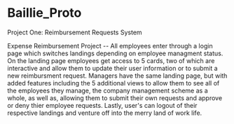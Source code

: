 # Baillie_Proto
Project One: Reimbursement Requests System

Expense Reimbursement Project -- All employees enter through a login page which switches landings depending on employee managment status. On the landing page employees get access to 5 cards, two of which are interactive and allow them to update their user information or to submit a new reimbursment request. Managers have the same landing page, but with added features including the 5 additional views to allow them to see all of the employees they manage, the company management scheme as a whole, as well as, allowing them to submit their own requests and approve or deny thier employee requests. Lastly, user's can logout of their respective landings and venture off into the merry land of work life.

